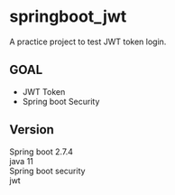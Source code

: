 # springboot_jwt

A practice project to test JWT token login.

## GOAL
- JWT Token
- Spring boot Security


## Version
Spring boot 2.7.4
<br />
java 11
<br />
Spring boot security
<br />
jwt


